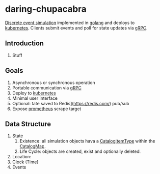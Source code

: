 # daring-chupacabra
[Discrete event simulation](https://en.wikipedia.org/wiki/Discrete-event_simulation) implemented in [golang](https://go.dev/) and deploys to [kubernetes](https://kubernetes.io/).  Clients submit events and poll for state updates via [gRPC](https://en.wikipedia.org/wiki/GRPC).

## Introduction
1.  Stuff

## Goals
1. Asynchronous or synchronous operation
1. Portable communication via [gRPC](https://en.wikipedia.org/wiki/GRPC)
1. Deploy to [kubernetes](https://kubernetes.io/)
1. Minimal user interface
1. Optional: tate saved to Redis](https://redis.com/) pub/sub
1. Expose [prometheus](https://prometheus.io) scrape target

## Data Structure
1. State
    1. Existence: all simulation objects hava a [CatalogItemType](https://github.com/guycole/daring-chupacabra/blob/main/server/catalog.go) within the [CatalogMap](https://github.com/guycole/daring-chupacabra/blob/main/server/catalog.go).  
    1. Life Cycle: objects are created, exist and optionally deleted.  
  1. Location: 
1. Clock (Time)
1. Events